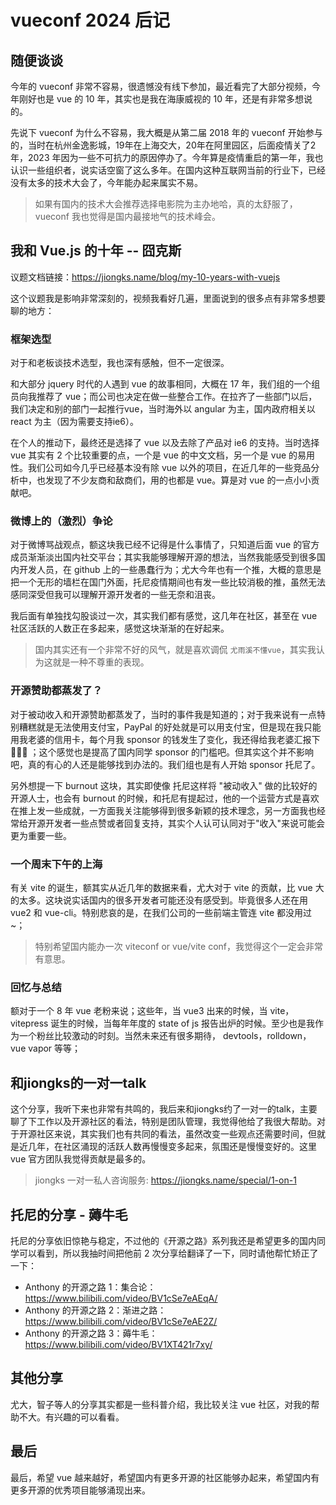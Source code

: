# vueconf 2024 后记

## 随便谈谈

今年的 vueconf 非常不容易，很遗憾没有线下参加，最近看完了大部分视频，今年刚好也是 vue 的 10 年，其实也是我在海康威视的 10 年，还是有非常多想说的。

先说下 vueconf 为什么不容易，我大概是从第二届 2018 年的 vueconf 开始参与的，当时在杭州金逸影城，19年在上海交大，20年在阿里园区，后面疫情关了2年，2023 年因为一些不可抗力的原因停办了。今年算是疫情重启的第一年，我也认识一些组织者，说实话空窗了这么多年。在国内这种互联网当前的行业下，已经没有太多的技术大会了，今年能办起来属实不易。

> 如果有国内的技术大会推荐选择电影院为主办地哈，真的太舒服了，vueconf 我也觉得是国内最接地气的技术峰会。

## 我和 Vue.js 的十年 -- 囧克斯

议题文档链接：https://jiongks.name/blog/my-10-years-with-vuejs

这个议题我是影响非常深刻的，视频我看好几遍，里面说到的很多点有非常多想要聊的地方：

### 框架选型

对于和老板谈技术选型，我也深有感触，但不一定很深。

和大部分 jquery 时代的人遇到 vue 的故事相同，大概在 17 年，我们组的一个组员向我推荐了 vue；而公司也决定在做一些整合工作。在拉齐了一些部门以后，我们决定和别的部门一起推行vue，当时海外以 angular 为主，国内政府相关以 react 为主（因为需要支持ie6）。

在个人的推动下，最终还是选择了 vue 以及去除了产品对 ie6 的支持。当时选择 vue 其实有 2 个比较重要的点，一个是 vue 的中文文档，另一个是 vue 的易用性。我们公司如今几乎已经基本没有除 vue 以外的项目，在近几年的一些竞品分析中，也发现了不少友商和敌商们，用的也都是 vue。算是对 vue 的一点小小贡献吧。

### 微博上的（激烈）争论

对于微博骂战观点，额这块我已经不记得是什么事情了，只知道后面 vue 的官方成员渐渐淡出国内社交平台；其实我能够理解开源的想法，当然我能感受到很多国内开发人员，在 github 上的一些愚蠢行为；尤大今年也有一个推，大概的意思是把一个无形的墙栏在国门外面，托尼疫情期间也有发一些比较消极的推，虽然无法感同深受但我可以理解开源开发者的一些无奈和沮丧。

我后面有单独找勾股谈过一次，其实我们都有感觉，这几年在社区，甚至在 vue 社区活跃的人数正在多起来，感觉这块渐渐的在好起来。

> 国内其实还有一个非常不好的风气，就是喜欢调侃 `尤雨溪不懂vue`，其实我认为这就是一种不尊重的表现。

### 开源赞助都蒸发了？

对于被动收入和开源赞助都蒸发了，当时的事件我是知道的；对于我来说有一点特别糟糕就是无法使用支付宝，PayPal 的好处就是可以用支付宝，但是现在我只能用我老婆的信用卡，每个月我 sponsor 的钱发生了变化，我还得给我老婆汇报下🤣🤣🤣 ；这个感觉也是提高了国内同学 sponsor 的门槛吧。但其实这个并不影响吧，真的有心的人还是能够找到办法的。我们组也是有人开始 sponsor 托尼了。

另外想提一下 burnout 这块，其实即使像 托尼这样将 "被动收入" 做的比较好的开源人士，也会有 burnout 的时候，和托尼有提起过，他的一个运营方式是喜欢在推上发一些成就，一方面我关注能够得到很多新颖的技术理念，另一方面我也经常给开源开发者一些点赞或者回复支持，其实个人认可认同对于"收入"来说可能会更为重要一些。

### 一个周末下午的上海

有关 vite 的诞生，额其实从近几年的数据来看，尤大对于 vite 的贡献，比 vue 大的太多。这块说实话国内的很多开发者可能还没有感受到。毕竟很多人还在用 vue2 和 vue-cli。特别悲哀的是，在我们公司的一些前端主管连 vite 都没用过~；

> 特别希望国内能办一次 viteconf or vue/vite conf，我觉得这个一定会非常有意思。

### 回忆与总结

额对于一个 8 年 vue 老粉来说；这些年，当 vue3 出来的时候，当 vite，vitepress 诞生的时候，当每年年度的 state of js 报告出炉的时候。至少也是我作为一个粉丝比较激动的时刻。当然未来还有很多期待， devtools，rolldown，vue vapor 等等；

## 和jiongks的一对一talk

这个分享，我听下来也非常有共鸣的，我后来和jiongks约了一对一的talk，主要聊了下工作以及开源社区的看法，特别是团队管理，我觉得他给了我很大帮助。对于开源社区来说，其实我们也有共同的看法，虽然改变一些观点还需要时间，但就是近几年，在社区涌现的活跃人数再慢慢变多起来，氛围还是慢慢变好的。这里 vue 官方团队我觉得贡献是最多的。

> jiongks 一对一私人咨询服务: https://jiongks.name/special/1-on-1

## 托尼的分享 - 薅牛毛

托尼的分享依旧惊艳与稳定，不过他的《开源之路》系列我还是希望更多的国内同学可以看到，所以我抽时间把他前 2 次分享给翻译了一下，同时请他帮忙矫正了一下：

+ Anthony 的开源之路 1：集合论：https://www.bilibili.com/video/BV1cSe7eAEqA/
+ Anthony 的开源之路 2：渐进之路：https://www.bilibili.com/video/BV1cSe7eAE2Z/
+ Anthony 的开源之路 3：薅牛毛：https://www.bilibili.com/video/BV1XT421r7xy/

## 其他分享

尤大，智子等人的分享其实都是一些科普介绍，我比较关注 vue 社区，对我的帮助不大。有兴趣的可以看看。

## 最后

最后，希望 vue 越来越好，希望国内有更多开源的社区能够办起来，希望国内有更多开源的优秀项目能够涌现出来。

